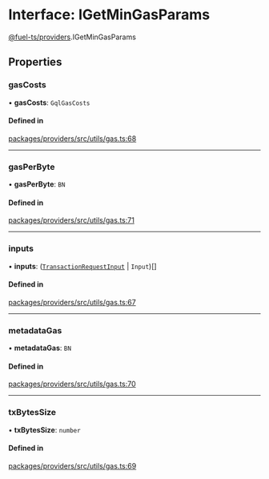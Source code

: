 # Interface: IGetMinGasParams

[@fuel-ts/providers](/api/Providers/index.md).IGetMinGasParams

## Properties

### gasCosts

• **gasCosts**: `GqlGasCosts`

#### Defined in

[packages/providers/src/utils/gas.ts:68](https://github.com/FuelLabs/fuels-ts/blob/c441653b/packages/providers/src/utils/gas.ts#L68)

___

### gasPerByte

• **gasPerByte**: `BN`

#### Defined in

[packages/providers/src/utils/gas.ts:71](https://github.com/FuelLabs/fuels-ts/blob/c441653b/packages/providers/src/utils/gas.ts#L71)

___

### inputs

• **inputs**: ([`TransactionRequestInput`](/api/Providers/index.md#transactionrequestinput) \| `Input`)[]

#### Defined in

[packages/providers/src/utils/gas.ts:67](https://github.com/FuelLabs/fuels-ts/blob/c441653b/packages/providers/src/utils/gas.ts#L67)

___

### metadataGas

• **metadataGas**: `BN`

#### Defined in

[packages/providers/src/utils/gas.ts:70](https://github.com/FuelLabs/fuels-ts/blob/c441653b/packages/providers/src/utils/gas.ts#L70)

___

### txBytesSize

• **txBytesSize**: `number`

#### Defined in

[packages/providers/src/utils/gas.ts:69](https://github.com/FuelLabs/fuels-ts/blob/c441653b/packages/providers/src/utils/gas.ts#L69)
